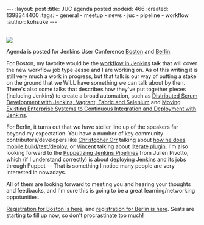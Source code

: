 --- :layout: post :title: JUC agenda posted :nodeid: 466 :created: 1398344400 :tags: - general - meetup - news - juc - pipeline - workflow :author: kohsuke ---

[  
![](http://upload.wikimedia.org/wikipedia/commons/thumb/4/49/The_Hidden_Agenda_3D.png/181px-The_Hidden_Agenda_3D.png)  
](<http://en.wikipedia.org/wiki/Kevin_Allen_(author)>)

Agenda is posted for Jenkins User Conference [Boston](http://www.cloudbees.com/jenkins/juc-2014/boston) and [Berlin](http://www.cloudbees.com/jenkins/juc-2014/berlin).

For Boston, my favorite would be the [workflow in Jenkins](http://www.cloudbees.com/jenkins/juc-2014/boston/sessions#JesseGlick) talk that will cover the new workflow job type Jesse and I are working on. As of this writing it is still very much a work in progress, but that talk is our way of putting a stake on the ground that we WILL have something we can talk about by then. There's also some talks that describes how they've put together pieces (including Jenkins) to create a broad automation, such as [Distributed Scrum Development with Jenkins, Vagrant, Fabric and Selenium](http://www.cloudbees.com/jenkins/juc-2014/boston/sessions#HoiTsang) and [Moving Existing Enterprise Systems to Continuous Integration and Deployment with Jenkins](http://www.cloudbees.com/jenkins/juc-2014/boston/sessions#JimCrossley).

For Berlin, it turns out that we have steller line up of the speakers far beyond my expectation. You have a number of key community contributors/developers like [Christopher Orr](http://www.cloudbees.com/jenkins/juc-2014/berlin/speakers#ChristopherOrr) talking about [how he does mobile build/test/deploy](http://www.cloudbees.com/jenkins/juc-2014/berlin/sessions#ChristopherOrr), or [Vincent](http://www.cloudbees.com/jenkins/juc-2014/berlin/speakers#VincentLatombe) talking about [literate plugin](https://wiki.jenkins-ci.org/display/JENKINS/Literate+Plugin). I'm also looking forward to the [Puppetizing Jenkins Pipelines](http://www.cloudbees.com/jenkins/juc-2014/berlin/sessions#JulienPivotto) from Julien Pivotto, which (if I understand correctly) is about deploying Jenkins and its jobs through Puppet — That is something I notice many people are very interested in nowadays.

All of them are looking forward to meeting you and hearing your thoughts and feedbacks, and I'm sure this is going to be a great learning/networking oppotunities.

[Registration for Boston is here](http://www.eventbrite.com/e/jenkins-user-conference-boston-ma-june-18-2014-tickets-10558652213), and [registration for Berlin is here](http://www.eventbrite.com/e/jenkins-user-conference-berlin-germany-june-25-2014-tickets-10557974185). Seats are starting to fill up now, so don't procrastinate too much!
